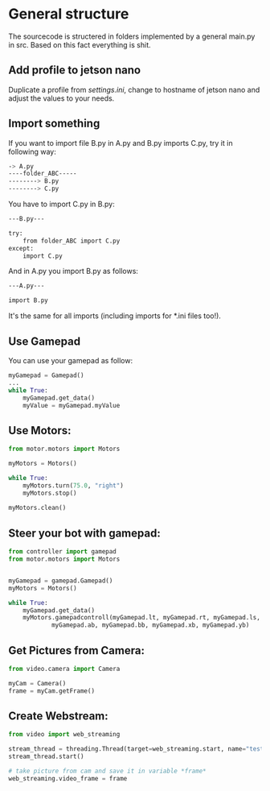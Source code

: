 # General structure
The sourcecode is structered in folders implemented by a general main.py in src.
Based on this fact everything is shit.

## Add profile to jetson nano
Duplicate a profile from _settings.ini_, change to hostname of jetson nano and adjust the values to your needs. 

## Import something
If you want to import file B.py in A.py and B.py imports C.py, try it in following way:
```bash
-> A.py
----folder_ABC-----
--------> B.py
--------> C.py
```

You have to import C.py in B.py:
```bash
---B.py---

try: 
    from folder_ABC import C.py
except:
    import C.py
```

And in A.py you import B.py as follows:
```bash
---A.py---

import B.py
```

It's the same for all imports (including imports for *.ini files too!).

## Use Gamepad

You can use your gamepad as follow:
```python
myGamepad = Gamepad()
...
while True:
    myGamepad.get_data()
    myValue = myGamepad.myValue
```

## Use Motors:
````python
from motor.motors import Motors

myMotors = Motors()

while True:
    myMotors.turn(75.0, "right")
    myMotors.stop()
    
myMotors.clean()
````

## Steer your bot with gamepad:
````python
from controller import gamepad
from motor.motors import Motors


myGamepad = gamepad.Gamepad()
myMotors = Motors()

while True:
    myGamepad.get_data()
    myMotors.gamepadcontroll(myGamepad.lt, myGamepad.rt, myGamepad.ls, 
            myGamepad.ab, myGamepad.bb, myGamepad.xb, myGamepad.yb)
````

## Get Pictures from Camera:
````python 
from video.camera import Camera

myCam = Camera()
frame = myCam.getFrame()
````
## Create Webstream:
````python
from video import web_streaming

stream_thread = threading.Thread(target=web_streaming.start, name="test")
stream_thread.start()

# take picture from cam and save it in variable *frame*
web_streaming.video_frame = frame
````